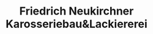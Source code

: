 ---
title: "Friedrich Neukirchner Karosseriebau&Lackiererei"
url: /thalheim-erzgebirge/friedrich-neukirchner-karosseriebauundlackiererei/
shop: Autowerkstatt
---